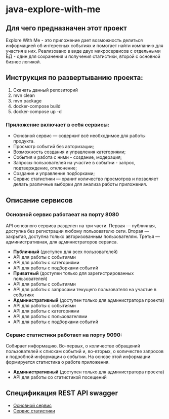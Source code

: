 # java-explore-with-me

## Для чего предназначен этот проект
Explore With Me - это приложение дает возможность делиться информацией об интересных событиях и помогает найти компанию для участия в них. Реализовано в виде двух микросервисов с отдельными БД - один для сохранения и получения статистики, второй с основной бизнес логикой.

## Инструкция по развертыванию проекта:
1. Скачать данный репозиторий
2. mvn clean
3. mvn package
4. docker-compose build
5. docker-compose up -d

### Приложение включает в себя сервисы:
- Основной сервис — содержит всё необходимое для работы продукта.
- Просмотр событий без авторизации;
- Возможность создания и управления категориями;
- События и работа с ними - создание, модерация;
- Запросы пользователей на участие в событии - запрос, подтверждение, отклонение;
- Создание и управление подборками;
- Сервис статистики — хранит количество просмотров и позволяет делать различные выборки для анализа работы приложения.

## Описание сервисов
### Основной сервис работаеат на порту 8080
API основного сервиса разделен на три части. Первая — публичная, доступна без регистрации любому пользователю сети. Вторая — закрытая, доступна только авторизованным пользователям. Третья — административная, для администраторов сервиса.

- **Публичный** (доступен для всех пользователей)
- API для работы с событиями
- API для работы с категориями
- API для работы с подборками событий
- **Приватный** (доступен только для зарегистрированных пользователей)
- API для работы с событиями
- API для работы с запросами текущего пользователя на участие в событиях
- **Административный** (доступен только для администратора проекта)
- API для работы с событиями
- API для работы с категориями
- API для работы с пользователями
- API для работы с подборками событий
### Сервис статистики работает на порту 9090:
Собирает информацию. Во-первых, о количестве обращений пользователей к спискам событий и, во-вторых, о количестве запросов к подробной информации о событии. На основе этой информации формируется статистика о работе приложения.
- **Административный** (доступен только для администратора проекта)
- API для работы со статистикой посещений
## Спецификация REST API swagger
- [Основной сервис](https://raw.githubusercontent.com/ermakrm/java-explore-with-me/main/ewm-main-service-spec.json)
- [Сервис статистики](https://raw.githubusercontent.com/ermakrm/java-explore-with-me/main/ewm-stats-service-spec.json)